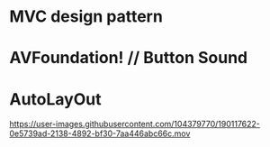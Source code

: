
# MVC design pattern
# AVFoundation! // Button Sound
# AutoLayOut


https://user-images.githubusercontent.com/104379770/190117622-0e5739ad-2138-4892-bf30-7aa446abc66c.mov

